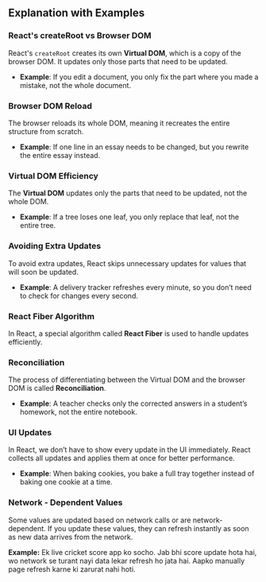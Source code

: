 ## Explanation with Examples  

### React's createRoot vs Browser DOM
React's `createRoot` creates its own **Virtual DOM**, which is a copy of the browser DOM. It updates only those parts that need to be updated.  
- **Example**: If you edit a document, you only fix the part where you made a mistake, not the whole document.  

### Browser DOM Reload
The browser reloads its whole DOM, meaning it recreates the entire structure from scratch.  
- **Example**: If one line in an essay needs to be changed, but you rewrite the entire essay instead.  

### Virtual DOM Efficiency
The **Virtual DOM** updates only the parts that need to be updated, not the whole DOM.  
- **Example**: If a tree loses one leaf, you only replace that leaf, not the entire tree.  

### Avoiding Extra Updates
To avoid extra updates, React skips unnecessary updates for values that will soon be updated.  
- **Example**: A delivery tracker refreshes every minute, so you don’t need to check for changes every second.  

### React Fiber Algorithm
In React, a special algorithm called **React Fiber** is used to handle updates efficiently.  

### Reconciliation
The process of differentiating between the Virtual DOM and the browser DOM is called **Reconciliation**.  
- **Example**: A teacher checks only the corrected answers in a student’s homework, not the entire notebook.  

### UI Updates
In React, we don’t have to show every update in the UI immediately. React collects all updates and applies them at once for better performance.  
- **Example**: When baking cookies, you bake a full tray together instead of baking one cookie at a time.

### Network - Dependent Values 
Some values are updated based on network calls or are network-dependent. If you update these values, they can refresh instantly as soon as new data arrives from the network.

**Example:** Ek live cricket score app ko socho. Jab bhi score update hota hai, wo network se turant nayi data lekar refresh ho jata hai. Aapko manually page refresh karne ki zarurat nahi hoti.







